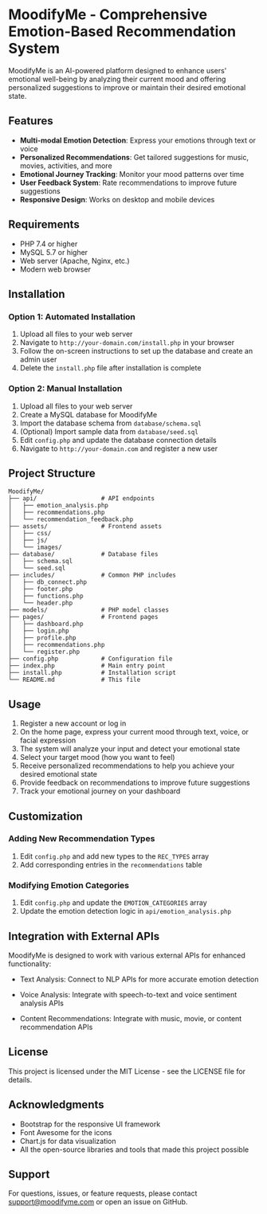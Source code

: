 # MoodifyMe - Comprehensive Emotion-Based Recommendation System

MoodifyMe is an AI-powered platform designed to enhance users' emotional well-being by analyzing their current mood and offering personalized suggestions to improve or maintain their desired emotional state.

## Features

- **Multi-modal Emotion Detection**: Express your emotions through text or voice
- **Personalized Recommendations**: Get tailored suggestions for music, movies, activities, and more
- **Emotional Journey Tracking**: Monitor your mood patterns over time
- **User Feedback System**: Rate recommendations to improve future suggestions
- **Responsive Design**: Works on desktop and mobile devices

## Requirements

- PHP 7.4 or higher
- MySQL 5.7 or higher
- Web server (Apache, Nginx, etc.)
- Modern web browser

## Installation

### Option 1: Automated Installation

1. Upload all files to your web server
2. Navigate to `http://your-domain.com/install.php` in your browser
3. Follow the on-screen instructions to set up the database and create an admin user
4. Delete the `install.php` file after installation is complete

### Option 2: Manual Installation

1. Upload all files to your web server
2. Create a MySQL database for MoodifyMe
3. Import the database schema from `database/schema.sql`
4. (Optional) Import sample data from `database/seed.sql`
5. Edit `config.php` and update the database connection details
6. Navigate to `http://your-domain.com` and register a new user

## Project Structure

```
MoodifyMe/
├── api/                  # API endpoints
│   ├── emotion_analysis.php
│   ├── recommendations.php
│   └── recommendation_feedback.php
├── assets/               # Frontend assets
│   ├── css/
│   ├── js/
│   └── images/
├── database/             # Database files
│   ├── schema.sql
│   └── seed.sql
├── includes/             # Common PHP includes
│   ├── db_connect.php
│   ├── footer.php
│   ├── functions.php
│   └── header.php
├── models/               # PHP model classes
├── pages/                # Frontend pages
│   ├── dashboard.php
│   ├── login.php
│   ├── profile.php
│   ├── recommendations.php
│   └── register.php
├── config.php            # Configuration file
├── index.php             # Main entry point
├── install.php           # Installation script
└── README.md             # This file
```

## Usage

1. Register a new account or log in
2. On the home page, express your current mood through text, voice, or facial expression
3. The system will analyze your input and detect your emotional state
4. Select your target mood (how you want to feel)
5. Receive personalized recommendations to help you achieve your desired emotional state
6. Provide feedback on recommendations to improve future suggestions
7. Track your emotional journey on your dashboard

## Customization

### Adding New Recommendation Types

1. Edit `config.php` and add new types to the `REC_TYPES` array
2. Add corresponding entries in the `recommendations` table

### Modifying Emotion Categories

1. Edit `config.php` and update the `EMOTION_CATEGORIES` array
2. Update the emotion detection logic in `api/emotion_analysis.php`

## Integration with External APIs

MoodifyMe is designed to work with various external APIs for enhanced functionality:

- Text Analysis: Connect to NLP APIs for more accurate emotion detection
- Voice Analysis: Integrate with speech-to-text and voice sentiment analysis APIs

- Content Recommendations: Integrate with music, movie, or content recommendation APIs

## License

This project is licensed under the MIT License - see the LICENSE file for details.

## Acknowledgments

- Bootstrap for the responsive UI framework
- Font Awesome for the icons
- Chart.js for data visualization
- All the open-source libraries and tools that made this project possible

## Support

For questions, issues, or feature requests, please contact support@moodifyme.com or open an issue on GitHub.
